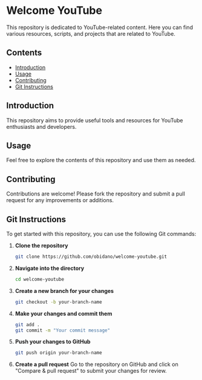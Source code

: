 # Welcome YouTube

This repository is dedicated to YouTube-related content. Here you can find various resources, scripts, and projects that are related to YouTube.

## Contents

- [Introduction](#introduction)
- [Usage](#usage)
- [Contributing](#contributing)
- [Git Instructions](#git-instructions)

## Introduction

This repository aims to provide useful tools and resources for YouTube enthusiasts and developers.

## Usage

Feel free to explore the contents of this repository and use them as needed.

## Contributing

Contributions are welcome! Please fork the repository and submit a pull request for any improvements or additions.

## Git Instructions

To get started with this repository, you can use the following Git commands:

1. **Clone the repository**
   ```bash
   git clone https://github.com/obidano/welcome-youtube.git
   ```

2. **Navigate into the directory**
   ```bash
   cd welcome-youtube
   ```

3. **Create a new branch for your changes**
   ```bash
   git checkout -b your-branch-name
   ```

4. **Make your changes and commit them**
   ```bash
   git add .
   git commit -m "Your commit message"
   ```

5. **Push your changes to GitHub**
   ```bash
   git push origin your-branch-name
   ```

6. **Create a pull request**
   Go to the repository on GitHub and click on "Compare & pull request" to submit your changes for review.
